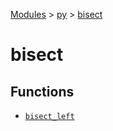 [Modules](../../index.md) > [py](../index.md) > [bisect]()

# bisect

## Functions

- [`bisect_left`](./bisect_left.md)

